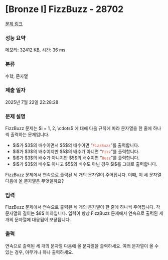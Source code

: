 # [Bronze I] FizzBuzz - 28702 

[문제 링크](https://www.acmicpc.net/problem/28702) 

### 성능 요약

메모리: 32412 KB, 시간: 36 ms

### 분류

수학, 문자열

### 제출 일자

2025년 7월 22일 22:28:28

### 문제 설명

<p>FizzBuzz 문제는 $i = 1, 2, \cdots$ 에 대해 다음 규칙에 따라 문자열을 한 줄에 하나씩 출력하는 문제입니다.</p>

<ul>
	<li>$i$가 $3$의 배수이면서 $5$의 배수이면 “<span style="color:#e74c3c;"><code>FizzBuzz</code></span>”를 출력합니다.</li>
	<li>$i$가 $3$의 배수이지만 $5$의 배수가 아니면 “<span style="color:#e74c3c;"><code>Fizz</code></span>”를 출력합니다.</li>
	<li>$i$가 $3$의 배수가 아니지만 $5$의 배수이면 “<span style="color:#e74c3c;"><code>Buzz</code></span>”를 출력합니다.</li>
	<li>$i$가 $3$의 배수도 아니고 $5$의 배수도 아닌 경우 $i$를 그대로 출력합니다.</li>
</ul>

<p>FizzBuzz 문제에서 연속으로 출력된 세 개의 문자열이 주어집니다. 이때, 이 세 문자열 다음에 올 문자열은 무엇일까요?</p>

### 입력 

 <p>FizzBuzz 문제에서 연속으로 출력된 세 개의 문자열이 한 줄에 하나씩 주어집니다. 각 문자열의 길이는 $8$ 이하입니다. 입력이 항상 FizzBuzz 문제에서 연속으로 출력된 세 개의 문자열에 대응됨이 보장됩니다.</p>

### 출력 

 <p>연속으로 출력된 세 개의 문자열 다음에 올 문자열을 출력하세요. 여러 문자열이 올 수 있는 경우, 아무거나 하나 출력하세요.</p>

